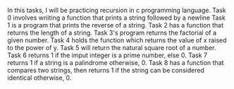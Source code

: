 In this tasks, I will be practicing recursion in c programming language.
Task 0 involves wriiting a function that prints a string followed by a newline
Task 1 is a program that prints the reverse of a string.
Task 2 has a function that returns the length of a string.
Task 3's program returns the factorial of a given number.
Task 4 holds the function which returns the value of x raised to the power of y.
Task 5 will return the natural square root of a number.
Task 6 returns 1 if the imput integer is a prime number, else 0.
Task 7 returns 1 if a string is a palindrome otherwise, 0.
Task 8 has a function that compares two strings, then returns 1 if the string 
can be considered identical otherwise, 0.

